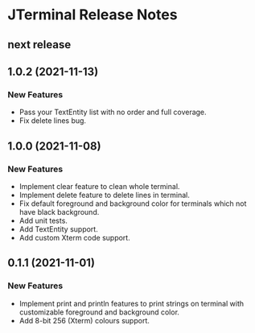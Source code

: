 # JTerminal Release Notes

## next release

## 1.0.2 (2021-11-13)
### New Features
- Pass your TextEntity list with no order and full coverage.
- Fix delete lines bug.

## 1.0.0 (2021-11-08)
### New Features
- Implement clear feature to clean whole terminal.
- Implement delete feature to delete lines in terminal.
- Fix default foreground and background color for terminals which not have black background.
- Add unit tests.
- Add TextEntity support.
- Add custom Xterm code support.

## 0.1.1 (2021-11-01)
### New Features
- Implement print and println features to print strings on terminal with customizable foreground and background color.
- Add 8-bit 256 (Xterm) colours support.
 